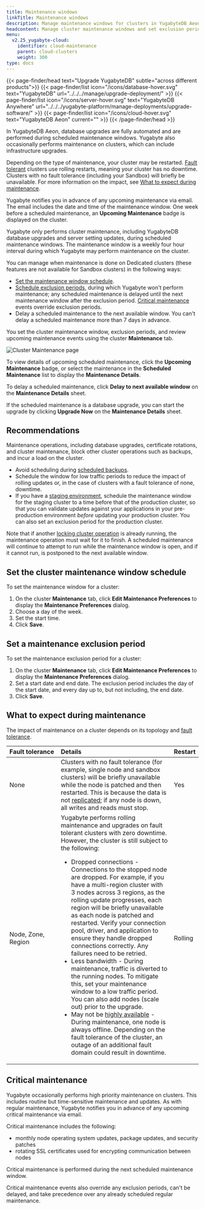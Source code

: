 ```yaml
---
title: Maintenance windows
linkTitle: Maintenance windows
description: Manage maintenance windows for clusters in YugabyteDB Aeon.
headcontent: Manage cluster maintenance windows and set exclusion periods
menu:
  v2.25_yugabyte-cloud:
    identifier: cloud-maintenance
    parent: cloud-clusters
    weight: 300
type: docs
---
```


{{< page-finder/head text="Upgrade YugabyteDB" subtle="across different products">}}
  {{< page-finder/list icon="/icons/database-hover.svg" text="YugabyteDB" url="../../../manage/upgrade-deployment/" >}}
  {{< page-finder/list icon="/icons/server-hover.svg" text="YugabyteDB Anywhere" url="../../../yugabyte-platform/manage-deployments/upgrade-software/" >}}
  {{< page-finder/list icon="/icons/cloud-hover.svg" text="YugabyteDB Aeon" current="" >}}
{{< /page-finder/head >}}

In YugabyteDB Aeon, database upgrades are fully automated and are performed during scheduled maintenance windows. Yugabyte also occasionally performs maintenance on clusters, which can include infrastructure upgrades.

Depending on the type of maintenance, your cluster may be restarted. [Fault tolerant](../../cloud-basics/create-clusters-overview/#fault-tolerance) clusters use rolling restarts, meaning your cluster has no downtime. Clusters with no fault tolerance (including your Sandbox) will briefly be unavailable. For more information on the impact, see [What to expect during maintenance](#what-to-expect-during-maintenance).

Yugabyte notifies you in advance of any upcoming maintenance via email. The email includes the date and time of the maintenance window. One week before a scheduled maintenance, an **Upcoming Maintenance** badge is displayed on the cluster.

Yugabyte only performs cluster maintenance, including YugabyteDB database upgrades and server setting updates, during scheduled maintenance windows. The maintenance window is a weekly four hour interval during which Yugabyte may perform maintenance on the cluster.

You can manage when maintenance is done on Dedicated clusters (these features are not available for Sandbox clusters) in the following ways:

- [Set the maintenance window schedule](#set-the-cluster-maintenance-window-schedule).
- [Schedule exclusion periods](#set-a-maintenance-exclusion-period), during which Yugabyte won't perform maintenance; any scheduled maintenance is delayed until the next maintenance window after the exclusion period. [Critical maintenance](#critical-maintenance) events override exclusion periods.
- Delay a scheduled maintenance to the next available window. You can't delay a scheduled maintenance more than 7 days in advance.

You set the cluster maintenance window, exclusion periods, and review upcoming maintenance events using the cluster **Maintenance** tab.

![Cluster Maintenance page](/images/yb-cloud/cloud-clusters-maintenance.png)

To view details of upcoming scheduled maintenance, click the **Upcoming Maintenance** badge, or select the maintenance in the **Scheduled Maintenance** list to display the **Maintenance Details**.

To delay a scheduled maintenance, click **Delay to next available window** on the **Maintenance Details** sheet.

If the scheduled maintenance is a database upgrade, you can start the upgrade by clicking **Upgrade Now** on the **Maintenance Details** sheet.

## Recommendations

Maintenance operations, including database upgrades, certificate rotations, and cluster maintenance, block other cluster operations such as backups, and incur a load on the cluster.

- Avoid scheduling during [scheduled backups](../backup-clusters/).
- Schedule the window for low traffic periods to reduce the impact of rolling updates or, in the case of clusters with a fault tolerance of none, downtime.
- If you have a [staging environment](../../cloud-basics/create-clusters-overview/#staging-cluster), schedule the maintenance window for the staging cluster to a time before that of the production cluster, so that you can validate updates against your applications in your pre-production environment _before_ updating your production cluster. You can also set an exclusion period for the production cluster.

Note that if another [locking cluster operation](../#locking-operations) is already running, the maintenance operation must wait for it to finish. A scheduled maintenance will continue to attempt to run while the maintenance window is open, and if it cannot run, is postponed to the next available window.

## Set the cluster maintenance window schedule

To set the maintenance window for a cluster:

1. On the cluster **Maintenance** tab, click **Edit Maintenance Preferences** to display the **Maintenance Preferences** dialog.
1. Choose a day of the week.
1. Set the start time.
1. Click **Save**.

## Set a maintenance exclusion period

To set the maintenance exclusion period for a cluster:

1. On the cluster **Maintenance** tab, click **Edit Maintenance Preferences** to display the **Maintenance Preferences** dialog.
1. Set a start date and end date. The exclusion period includes the day of the start date, and every day up to, but not including, the end date.
1. Click **Save**.

## What to expect during maintenance

The impact of maintenance on a cluster depends on its topology and [fault tolerance](../../cloud-basics/create-clusters-overview/#fault-tolerance).

| Fault&nbsp;tolerance | Details | Restart |
| :--- | :--- | :--- |
| None | Clusters with no fault tolerance (for example, single node and sandbox clusters) will be briefly unavailable while the node is patched and then restarted. This is because the data is not [replicated](../../../architecture/key-concepts/#replication-factor-rf); if any node is down, all writes and reads must stop. | Yes |
| Node, Zone, Region | Yugabyte performs rolling maintenance and upgrades on fault tolerant clusters with zero downtime. However, the cluster is still subject to the following:<ul><li>Dropped connections - Connections to the stopped node are dropped. For example, if you have a multi-region cluster with 3 nodes across 3 regions, as the rolling update progresses, each region will be briefly unavailable as each node is patched and restarted. Verify your connection pool, driver, and application to ensure they handle dropped connections correctly. Any failures need to be retried.</li><li>Less bandwidth - During maintenance, traffic is diverted to the running nodes. To mitigate this, set your maintenance window to a low traffic period. You can also add nodes (scale out) prior to the upgrade.</li><li>May not be [highly available](../../../explore/fault-tolerance/) - During maintenance, one node is always offline. Depending on the fault tolerance of the cluster, an outage of an additional fault domain could result in downtime.</li></ul> | Rolling |

## Critical maintenance

Yugabyte occasionally performs high priority maintenance on clusters. This includes routine but time-sensitive maintenance and updates. As with regular maintenance, Yugabyte notifies you in advance of any upcoming critical maintenance via email.

Critical maintenance includes the following:

- monthly node operating system updates, package updates, and security patches
- rotating SSL certificates used for encrypting communication between nodes

Critical maintenance is performed during the next scheduled maintenance window.

Critical maintenance events also override any exclusion periods, can't be delayed, and take precedence over any already scheduled regular maintenance.
